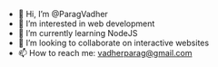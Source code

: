 - 👋 Hi, I’m @ParagVadher
- 👀 I’m interested in web development
- 🌱 I’m currently learning NodeJS
- 💞️ I’m looking to collaborate on interactive websites
- 📫 How to reach me: vadherparag@gmail.com

<!---
ParagVadher/ParagVadher is a ✨ special ✨ repository because its `README.md` (this file) appears on your GitHub profile.
You can click the Preview link to take a look at your changes.
--->
